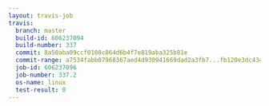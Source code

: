 ```yaml
---
layout: travis-job
travis:
  branch: master
  build-id: 606237094
  build-number: 337
  commit: 8a50aba09ccf0108c864d6b4f7e819aba325b81e
  commit-range: a7534fabb07968367aed4d930941669dad2a3fb7...fb120e3dc43485c14ad6e3e27fc773a678e2ee6a
  job-id: 606237096
  job-number: 337.2
  os-name: linux
  test-result: 0
---
```

